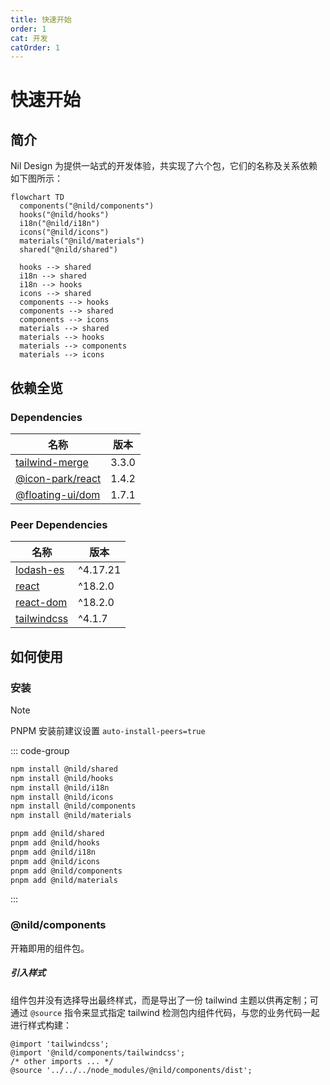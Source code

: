 ```yaml
---
title: 快速开始
order: 1
cat: 开发
catOrder: 1
---
```


# 快速开始 <Badge type="warning" text="WIP" />

## 简介

Nil Design 为提供一站式的开发体验，共实现了六个包，它们的名称及关系依赖如下图所示：

```mermaid
flowchart TD
  components("@nild/components")
  hooks("@nild/hooks")
  i18n("@nild/i18n")
  icons("@nild/icons")
  materials("@nild/materials")
  shared("@nild/shared")

  hooks --> shared
  i18n --> shared
  i18n --> hooks
  icons --> shared
  components --> hooks
  components --> shared
  components --> icons
  materials --> shared
  materials --> hooks
  materials --> components
  materials --> icons
```

## 依赖全览

### Dependencies

| 名称 | 版本 |
| - | - |
| [tailwind-merge](https://www.npmjs.com/package/tailwind-merge/v/3.3.0) | 3.3.0 |
| [@icon-park/react](https://www.npmjs.com/package/@icon-park/react/v/1.4.2) | 1.4.2 |
| [@floating-ui/dom](https://www.npmjs.com/package/@floating-ui/dom/v/1.7.1) | 1.7.1 |

### Peer Dependencies

| 名称 | 版本 |
| - | - |
| [lodash-es](https://www.npmjs.com/package/lodash-es) | ^4.17.21 |
| [react](https://www.npmjs.com/package/react) | ^18.2.0 |
| [react-dom](https://www.npmjs.com/package/react-dom) | ^18.2.0 |
| [tailwindcss](https://www.npmjs.com/package/tailwindcss) | ^4.1.7 |

## 如何使用

### 安装

> [!NOTE]
> PNPM 安装前建议设置 `auto-install-peers=true`

::: code-group
```sh [NPM]
npm install @nild/shared
npm install @nild/hooks
npm install @nild/i18n
npm install @nild/icons
npm install @nild/components
npm install @nild/materials
```
```sh [PNPM]
pnpm add @nild/shared
pnpm add @nild/hooks
pnpm add @nild/i18n
pnpm add @nild/icons
pnpm add @nild/components
pnpm add @nild/materials
```
:::

### @nild/components

开箱即用的组件包。

##### 引入样式

组件包并没有选择导出最终样式，而是导出了一份 tailwind 主题以供再定制；可通过 `@source` 指令来显式指定 tailwind 检测包内组件代码，与您的业务代码一起进行样式构建：

```css{2,4}
@import 'tailwindcss';
@import '@nild/components/tailwindcss';
/* other imports ... */
@source '../../../node_modules/@nild/components/dist';
```
